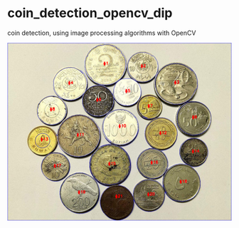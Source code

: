 # coin_detection_opencv_dip
coin detection, using image processing algorithms with OpenCV 

![alt text](result.png)
